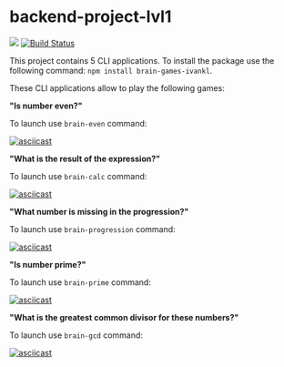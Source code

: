 # backend-project-lvl1
<a href=https://codeclimate.com/github/codeclimate/codeclimate/maintainability><img src=https://api.codeclimate.com/v1/badges/a99a88d28ad37a79dbf6/maintainability /></a>
[![Build Status](https://travis-ci.org/ivankl/backend-project-lvl1.svg?branch=master)](https://travis-ci.org/ivankl/backend-project-lvl1)

This project contains 5 CLI applications. To install the package use the following command: `npm install brain-games-ivankl`.

These CLI applications allow to play the following games:

**"Is number even?"**

To launch use `brain-even` command:

[![asciicast](https://asciinema.org/a/SHia44D7KkEr75Pc7K2TpuEza.svg)](https://asciinema.org/a/SHia44D7KkEr75Pc7K2TpuEza)


**"What is the result of the expression?"**

To launch use `brain-calc` command:

[![asciicast](https://asciinema.org/a/NWCQGd1Mxpjk4INARs3AHZY0u.svg)](https://asciinema.org/a/NWCQGd1Mxpjk4INARs3AHZY0u)


**"What number is missing in the progression?"**

To launch use `brain-progression` command:

[![asciicast](https://asciinema.org/a/I67W9CIYPM093UVHAsJeCIFxU.svg)](https://asciinema.org/a/I67W9CIYPM093UVHAsJeCIFxU)


**"Is number prime?"**

To launch use `brain-prime` command:

[![asciicast](https://asciinema.org/a/M8aAYT0WnfXFUi30sKDZNqv2O.svg)](https://asciinema.org/a/M8aAYT0WnfXFUi30sKDZNqv2O)


**"What is the greatest common divisor for these numbers?"**

To launch use `brain-gcd` command:

[![asciicast](https://asciinema.org/a/J7h7ZfXtdApI8Wdoxuk9B5HJH.svg)](https://asciinema.org/a/J7h7ZfXtdApI8Wdoxuk9B5HJH)
